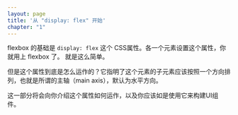 ```yaml
---
layout: page
title: '从 "display: flex" 开始'
chapter: "1"
---
```


flexbox 的基础是 `display: flex` 这个 CSS属性。各一个元素设置这个属性，你就用上 flexbox 了。 就是这么简单。

但是这个属性到底是怎么运作的？它指明了这个元素的子元素应该按照一个方向排列，也就是所谓的主轴（main axis），默认为水平方向。

这一部分将会向你介绍这个属性如何运作，以及你应该如是使用它来构建UI组件。
